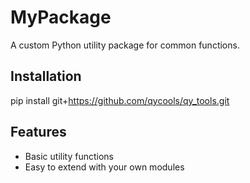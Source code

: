 # MyPackage

A custom Python utility package for common functions.

## Installation

pip install git+https://github.com/qycools/qy_tools.git

## Features

- Basic utility functions
- Easy to extend with your own modules
